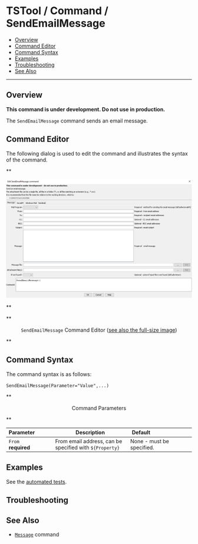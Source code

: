 # TSTool / Command / SendEmailMessage #

* [Overview](#overview)
* [Command Editor](#command-editor)
* [Command Syntax](#command-syntax)
* [Examples](#examples)
* [Troubleshooting](#troubleshooting)
* [See Also](#see-also)

-------------------------

## Overview ##

**This command is under development.  Do not use in production.**

The `SendEmailMessage` command sends an email message.

## Command Editor ##

The following dialog is used to edit the command and illustrates the syntax of the command.

**<p style="text-align: center;">
![SendEmailMessage](SendEmailMessage.png)
</p>**

**<p style="text-align: center;">
`SendEmailMessage` Command Editor (<a href="../SendEmailMessage.png">see also the full-size image</a>)
</p>**

## Command Syntax ##

The command syntax is as follows:

```text
SendEmailMessage(Parameter="Value",...)
```
**<p style="text-align: center;">
Command Parameters
</p>**

|**Parameter**&nbsp;&nbsp;&nbsp;&nbsp;&nbsp;&nbsp;&nbsp;&nbsp;&nbsp;&nbsp;&nbsp;|**Description**|**Default**&nbsp;&nbsp;&nbsp;&nbsp;&nbsp;&nbsp;&nbsp;&nbsp;&nbsp;&nbsp;&nbsp;&nbsp;&nbsp;&nbsp;&nbsp;&nbsp;&nbsp;&nbsp;&nbsp;&nbsp;&nbsp;&nbsp;&nbsp;&nbsp;&nbsp;&nbsp;&nbsp;|
|--------------|-----------------|-----------------|
|`From`<br>**required**|From email address, can be specified with `${Property}`|None - must be specified.|

## Examples ##

See the [automated tests](https://github.com/OpenCDSS/cdss-app-tstool-test/tree/master/test/commands/SendEmailMessage).

## Troubleshooting ##

## See Also ##

* [`Message`](../Message/Message.md) command
